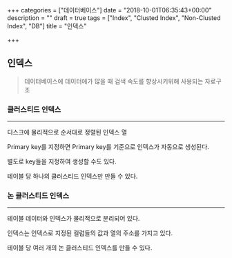 +++
categories = ["데이터베이스"]
date = "2018-10-01T06:35:43+00:00"
description = ""
draft = true
tags = ["Index", "Clusted Index", "Non-Clusted Index", "DB"]
title = "인덱스"

+++
## 인덱스

> 데이터베이스에 데이터에가 많을 때 검색 속도를 향상시키위해 사용되는 자료구조

### 클러스티드 인덱스

***

디스크에 물리적으로 순서대로 정렬된 인덱스 열

Primary key를 지정하면 Primary key를 기준으로 인덱스가 자동으로 생성된다.

별도로 key들을 지정하여 생성할 수도 있다.

테이블 당 하나의 클러스티드 인덱스만 만들 수 있다.

### 논 클러스티드 인덱스

***

테이블 데이터와 인덱스가 물리적으로 분리되어 있다.

인덱스는 인덱스로 지정된 컬럼들의 값과 열의 주소를 가지고 있다.

테이블 당 여러 개의 논 클러스티드 인덱스를 만들 수 있다.
